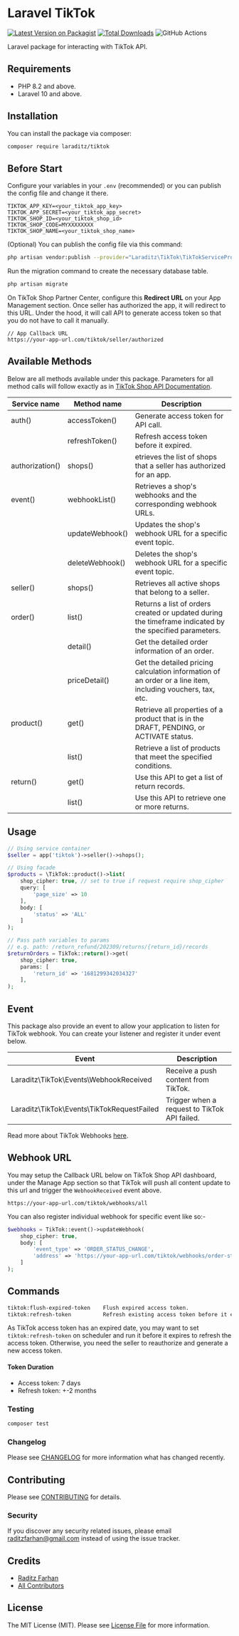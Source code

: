 # Laravel TikTok

[![Latest Version on Packagist](https://img.shields.io/packagist/v/laraditz/tiktok.svg?style=flat-square)](https://packagist.org/packages/laraditz/tiktok)
[![Total Downloads](https://img.shields.io/packagist/dt/laraditz/tiktok.svg?style=flat-square)](https://packagist.org/packages/laraditz/tiktok)
![GitHub Actions](https://github.com/laraditz/tiktok/actions/workflows/main.yml/badge.svg)

Laravel package for interacting with TikTok API.

## Requirements

- PHP 8.2 and above.
- Laravel 10 and above.

## Installation

You can install the package via composer:

```bash
composer require laraditz/tiktok
```

## Before Start

Configure your variables in your `.env` (recommended) or you can publish the config file and change it there.

```
TIKTOK_APP_KEY=<your_tiktok_app_key>
TIKTOK_APP_SECRET=<your_tiktok_app_secret>
TIKTOK_SHOP_ID=<your_tiktok_shop_id>
TIKTOK_SHOP_CODE=MYXXXXXXXX
TIKTOK_SHOP_NAME=<your_tiktok_shop_name>
```

(Optional) You can publish the config file via this command:

```bash
php artisan vendor:publish --provider="Laraditz\TikTok\TikTokServiceProvider" --tag="config"
```

Run the migration command to create the necessary database table.

```bash
php artisan migrate
```

On TikTok Shop Partner Center, configure this **Redirect URL** on your App Management section. Once seller has authorized the app, it will redirect to this URL. Under the hood, it will call API to generate access token so that you do not have to call it manually.

```
// App Callback URL
https://your-app-url.com/tiktok/seller/authorized
```

## Available Methods

Below are all methods available under this package. Parameters for all method calls will follow exactly as in [TikTok Shop API Documentation](https://partner.tiktokshop.com/docv2/page/6789f6f818828103147a8b05).

| Service name    | Method name     | Description                                                                                                |
| --------------- | --------------- | ---------------------------------------------------------------------------------------------------------- |
| auth()          | accessToken()   | Generate access token for API call.                                                                        |
|                 | refreshToken()  | Refresh access token before it expired.                                                                    |
| authorization() | shops()         | etrieves the list of shops that a seller has authorized for an app.                                        |
| event()         | webhookList()   | Retrieves a shop's webhooks and the corresponding webhook URLs.                                            |
|                 | updateWebhook() | Updates the shop's webhook URL for a specific event topic.                                                 |
|                 | deleteWebhook() | Deletes the shop's webhook URL for a specific event topic.                                                 |
| seller()        | shops()         | Retrieves all active shops that belong to a seller.                                                        |
| order()         | list()          | Returns a list of orders created or updated during the timeframe indicated by the specified parameters.    |
|                 | detail()        | Get the detailed order information of an order.                                                            |
|                 | priceDetail()   | Get the detailed pricing calculation information of an order or a line item, including vouchers, tax, etc. |
| product()       | get()           | Retrieve all properties of a product that is in the DRAFT, PENDING, or ACTIVATE status.                    |
|                 | list()          | Retrieve a list of products that meet the specified conditions.                                            |
| return()        | get()           | Use this API to get a list of return records.                                                              |
|                 | list()          | Use this API to retrieve one or more returns.                                                              |

## Usage

```php
// Using service container
$seller = app('tiktok')->seller()->shops();

// Using facade
$products = \TikTok::product()->list(
    shop_cipher: true, // set to true if request require shop_cipher
    query: [
        'page_size' => 10
    ],
    body: [
        'status' => 'ALL'
    ]
);

// Pass path variables to params
// e.g. path: /return_refund/202309/returns/{return_id}/records
$returnOrders = TikTok::return()->get(
    shop_cipher: true,
    params: [
        'return_id' => '1681299342034327'
    ],
);
```

## Event

This package also provide an event to allow your application to listen for TikTok webhook. You can create your listener and register it under event below.

| Event                                      | Description                                  |
| ------------------------------------------ | -------------------------------------------- |
| Laraditz\TikTok\Events\WebhookReceived     | Receive a push content from TikTok.          |
| Laraditz\TikTok\Events\TikTokRequestFailed | Trigger when a request to TikTok API failed. |

Read more about TikTok Webhooks [here](https://partner.tiktokshop.com/docv2/page/64f1997e93f5dc028e357341).

## Webhook URL

You may setup the Callback URL below on TikTok Shop API dashboard, under the Manage App section so that TikTok will push all content update to this url and trigger the `WebhookReceived` event above.

```
https://your-app-url.com/tiktok/webhooks/all
```

You can also register individual webhook for specific event like so:-

```php
$webhooks = TikTok::event()->updateWebhook(
    shop_cipher: true,
    body: [
        'event_type' => 'ORDER_STATUS_CHANGE',
        'address' => 'https://your-app-url.com/tiktok/webhooks/order-status-change',
    ]
);
```

## Commands

```bash
tiktok:flush-expired-token    Flush expired access token.
tiktok:refresh-token          Refresh existing access token before it expired.
```

As TikTok access token has an expired date, you may want to set `tiktok:refresh-token` on scheduler and run it before it expires to refresh the access token. Otherwise, you need the seller to reauthorize and generate a new access token.

#### Token Duration

- Access token: 7 days
- Refresh token: +-2 months

### Testing

```bash
composer test
```

### Changelog

Please see [CHANGELOG](CHANGELOG.md) for more information what has changed recently.

## Contributing

Please see [CONTRIBUTING](CONTRIBUTING.md) for details.

### Security

If you discover any security related issues, please email raditzfarhan@gmail.com instead of using the issue tracker.

## Credits

- [Raditz Farhan](https://github.com/laraditz)
- [All Contributors](../../contributors)

## License

The MIT License (MIT). Please see [License File](LICENSE.md) for more information.
